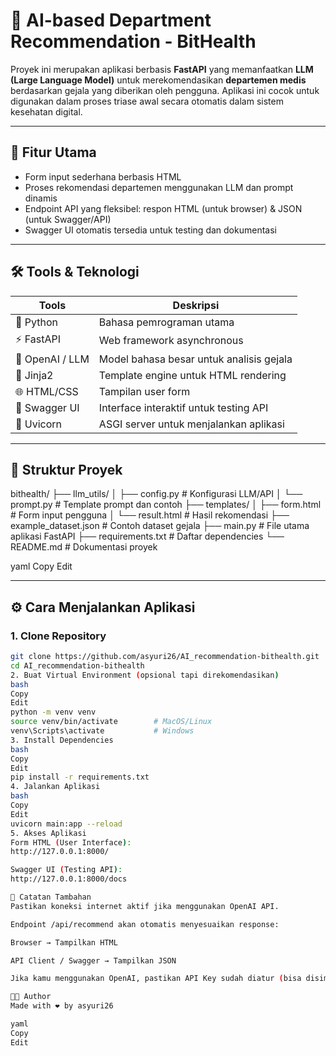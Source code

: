 # 🧠 AI-based Department Recommendation - BitHealth

Proyek ini merupakan aplikasi berbasis **FastAPI** yang memanfaatkan **LLM (Large Language Model)** untuk merekomendasikan **departemen medis** berdasarkan gejala yang diberikan oleh pengguna. Aplikasi ini cocok untuk digunakan dalam proses triase awal secara otomatis dalam sistem kesehatan digital.

---

## 🚀 Fitur Utama

- Form input sederhana berbasis HTML
- Proses rekomendasi departemen menggunakan LLM dan prompt dinamis
- Endpoint API yang fleksibel: respon HTML (untuk browser) & JSON (untuk Swagger/API)
- Swagger UI otomatis tersedia untuk testing dan dokumentasi

---

## 🛠 Tools & Teknologi

| Tools            | Deskripsi                                |
|------------------|--------------------------------------------|
| 🐍 Python        | Bahasa pemrograman utama                  |
| ⚡ FastAPI       | Web framework asynchronous                |
| 🔮 OpenAI / LLM  | Model bahasa besar untuk analisis gejala |
| 🧾 Jinja2        | Template engine untuk HTML rendering      |
| 🌐 HTML/CSS      | Tampilan user form                        |
| 🧪 Swagger UI    | Interface interaktif untuk testing API    |
| 🚀 Uvicorn       | ASGI server untuk menjalankan aplikasi    |

---

## 📁 Struktur Proyek

bithealth/
├── llm_utils/
│ ├── config.py # Konfigurasi LLM/API
│ └── prompt.py # Template prompt dan contoh
├── templates/
│ ├── form.html # Form input pengguna
│ └── result.html # Hasil rekomendasi
├── example_dataset.json # Contoh dataset gejala
├── main.py # File utama aplikasi FastAPI
├── requirements.txt # Daftar dependencies
└── README.md # Dokumentasi proyek

yaml
Copy
Edit

---

## ⚙️ Cara Menjalankan Aplikasi

### 1. Clone Repository

```bash
git clone https://github.com/asyuri26/AI_recommendation-bithealth.git
cd AI_recommendation-bithealth
2. Buat Virtual Environment (opsional tapi direkomendasikan)
bash
Copy
Edit
python -m venv venv
source venv/bin/activate        # MacOS/Linux
venv\Scripts\activate           # Windows
3. Install Dependencies
bash
Copy
Edit
pip install -r requirements.txt
4. Jalankan Aplikasi
bash
Copy
Edit
uvicorn main:app --reload
5. Akses Aplikasi
Form HTML (User Interface):
http://127.0.0.1:8000/

Swagger UI (Testing API):
http://127.0.0.1:8000/docs

📌 Catatan Tambahan
Pastikan koneksi internet aktif jika menggunakan OpenAI API.

Endpoint /api/recommend akan otomatis menyesuaikan response:

Browser → Tampilkan HTML

API Client / Swagger → Tampilkan JSON

Jika kamu menggunakan OpenAI, pastikan API Key sudah diatur (bisa disimpan di .env atau langsung dalam config.py).

👨‍💻 Author
Made with ❤️ by asyuri26

yaml
Copy
Edit
